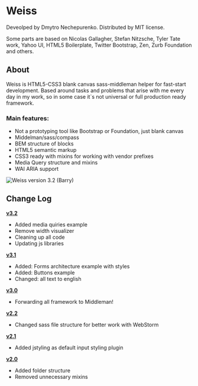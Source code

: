 # Weiss

Deveolped by Dmytro Nechepurenko. Distributed by MIT license.

Some parts are based on Nicolas Gallagher, Stefan Nitzsche, Tyler Tate work, Yahoo UI, HTML5 Boilerplate, Twitter Bootstrap, Zen, Zurb Foundation and others.

## About

Weiss is HTML5-CSS3 blank canvas sass-middleman helper for fast-start development.
Based around tasks and problems that arise with me every day in my work, so in some case it`s not universal or full production ready framework.

### Main features:

* Not a prototyping tool like Bootstrap or Foundation, just blank canvas
* Middelman/sass/compass
* BEM structure of blocks
* HTML5 semantic markup
* CSS3 ready with mixins for working with vendor prefixes
* Media Query structure and mixins
* WAI ARIA support

![Weiss version 3.2 (Barry)](https://raw.github.com/dimanech/weiss/master/source/images/example/content-example-img.png)

## Change Log

**[v3.2](https://github.com/dimanech/weiss/archive/v3.2.zip)**

* Added media quiries example
* Remove width visualizer
* Cleaning up all code
* Updating js libraries

**[v3.1](https://github.com/dimanech/weiss/archive/v3.1.zip)**

* Added: Forms architecture example with styles
* Added: Buttons example
* Changed: all text to english

**[v3.0](https://github.com/dimanech/weiss/archive/v3.0.zip)**

* Forwarding all framework to Middleman!

**[v2.2](https://github.com/dimanech/weiss/archive/v2.2.zip)**

* Changed sass file structure for better work with WebStorm

**[v2.1](https://github.com/dimanech/weiss/archive/v2.1.zip)**

* Added jstyling as default input styling plugin

**[v2.0](https://github.com/dimanech/weiss/archive/v2.0.1.zip)**

* Added folder structure
* Removed unnecessary mixins